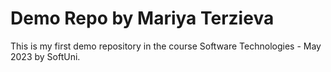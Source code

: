 # Demo Repo by Mariya Terzieva

This is my first demo repository in the course Software Technologies - May 2023 by SoftUni.
